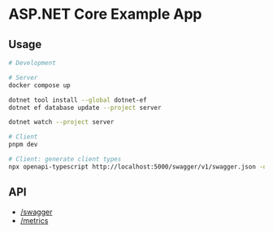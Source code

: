 # ASP.NET Core Example App

## Usage

```bash
# Development

# Server
docker compose up

dotnet tool install --global dotnet-ef
dotnet ef database update --project server

dotnet watch --project server

# Client
pnpm dev

# Client: generate client types
npx openapi-typescript http://localhost:5000/swagger/v1/swagger.json -o client/shared/api/schema.d.ts
```

## API

- [/swagger](http://localhost:5000/swagger)
- [/metrics](http://localhost:5000/metrics)
